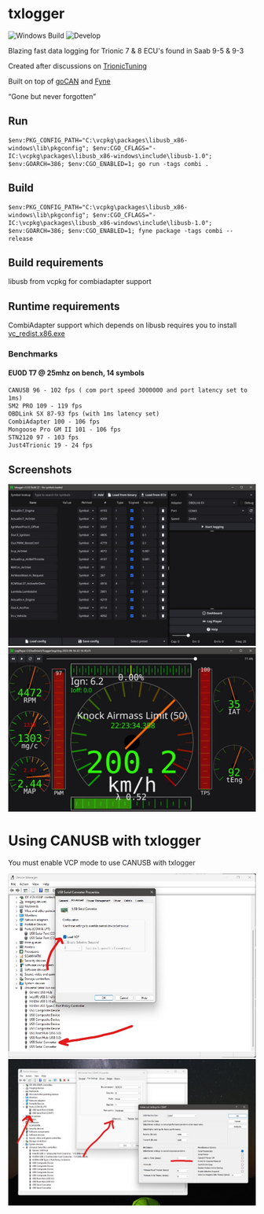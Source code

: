 # txlogger
![Windows Build](https://github.com/roffe/txlogger/actions/workflows/windows-release.yml/badge.svg) ![Develop](https://github.com/roffe/txlogger/actions/workflows/windows.yml/badge.svg)

Blazing fast data logging for Trionic 7 & 8 ECU's found in Saab 9-5 & 9-3

Created after discussions on [TrionicTuning](https://www.trionictuning.com/forum/viewtopic.php?f=34&t=14297)

Built on top of [goCAN](https://github.com/roffe/gocan) and [Fyne](https://fyne.io/)

“Gone but never forgotten”

## Run
    $env:PKG_CONFIG_PATH="C:\vcpkg\packages\libusb_x86-windows\lib\pkgconfig"; $env:CGO_CFLAGS="-IC:\vcpkg\packages\libusb_x86-windows\include\libusb-1.0"; $env:GOARCH=386; $env:CGO_ENABLED=1; go run -tags combi .

## Build
    $env:PKG_CONFIG_PATH="C:\vcpkg\packages\libusb_x86-windows\lib\pkgconfig"; $env:CGO_CFLAGS="-IC:\vcpkg\packages\libusb_x86-windows\include\libusb-1.0"; $env:GOARCH=386; $env:CGO_ENABLED=1; fyne package -tags combi --release

## Build requirements

libusb from vcpkg for combiadapter support

## Runtime requirements

CombiAdapter support which depends on libusb requires you to install [vc_redist.x86.exe](https://www.microsoft.com/en-gb/download/confirmation.aspx?id=48145)

### Benchmarks

#### EU0D T7 @ 25mhz on bench, 14 symbols

    CANUSB 96 - 102 fps ( com port speed 3000000 and port latency set to 1ms)
    SM2 PRO 109 - 119 fps
    OBDLink SX 87-93 fps (with 1ms latency set)
    CombiAdapter 100 - 106 fps
    Mongoose Pro GM II 101 - 106 fps
    STN2120 97 - 103 fps
    Just4Trionic 19 - 24 fps

## Screenshots

![](txlogger.jpg)
![](txlogger2.jpg)

# Using CANUSB with txlogger

You must enable VCP mode to use CANUSB with txlogger

![](canusb_vcp1.jpg)
![](canusb_vcp2.jpg)
